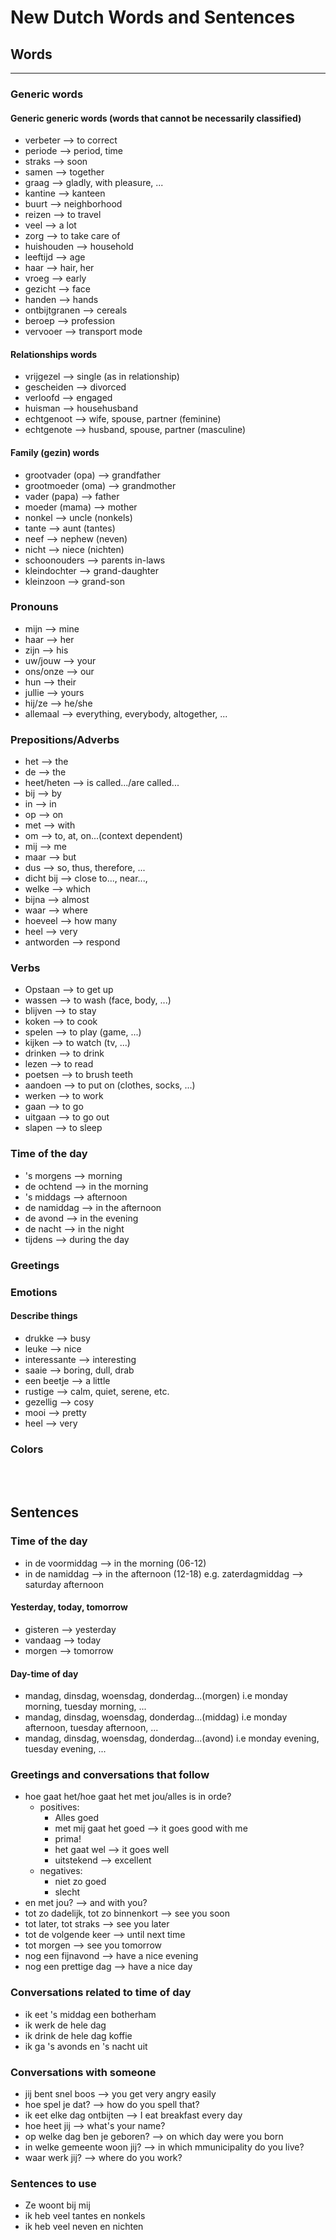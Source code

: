 # New Dutch Words and Sentences

## Words
---
### Generic words
#### Generic generic words (words that cannot be necessarily classified)
- verbeter        --> to correct
- periode         --> period, time
- straks          --> soon
- samen           --> together
- graag           --> gladly, with pleasure, ...
- kantine         --> kanteen
- buurt           --> neighborhood
- reizen          --> to travel
- veel            --> a lot
- zorg            --> to take care of
- huishouden      --> household
- leeftijd        --> age
- haar            --> hair, her
- vroeg           --> early
- gezicht         --> face
- handen          --> hands
- ontbijtgranen   --> cereals
- beroep          --> profession
- vervooer        --> transport mode

#### Relationships words
- vrijgezel       --> single (as in relationship)
- gescheiden      --> divorced
- verloofd        --> engaged
- huisman         --> househusband
- echtgenoot      --> wife, spouse, partner (feminine)
- echtgenote      --> husband, spouse, partner (masculine)

#### Family (gezin) words
- grootvader (opa)  --> grandfather
- grootmoeder (oma) --> grandmother
- vader (papa)      --> father
- moeder (mama)     --> mother
- nonkel            --> uncle (nonkels)
- tante             --> aunt (tantes)
- neef              --> nephew (neven)
- nicht             --> niece (nichten)
- schoonouders      --> parents in-laws
- kleindochter      --> grand-daughter
- kleinzoon         --> grand-son


### Pronouns
- mijn            --> mine
- haar            --> her
- zijn            --> his
- uw/jouw        --> your
- ons/onze        --> our
- hun             --> their
- jullie          --> yours
- hij/ze          --> he/she
- allemaal        --> everything, everybody, altogether, ...


### Prepositions/Adverbs
- het           --> the
- de            --> the
- heet/heten    --> is called.../are called...
- bij           --> by
- in            --> in
- op            --> on
- met           -->  with
- om            --> to, at, on...(context dependent)
- mij           --> me
- maar          --> but
- dus           --> so, thus, therefore, ...
- dicht bij     --> close to..., near..., 
- welke         --> which
- bijna         --> almost
- waar          --> where
- hoeveel       --> how many
- heel          --> very
- antworden       --> respond


### Verbs
- Opstaan       --> to get up
- wassen        --> to wash (face, body, ...)
- blijven       --> to stay
- koken         --> to cook
- spelen        --> to play (game, ...)
- kijken        --> to watch (tv, ...)
- drinken       --> to drink
- lezen         --> to read
- poetsen       --> to brush teeth
- aandoen       --> to put on (clothes, socks, ...)
- werken        --> to work
- gaan          --> to go
- uitgaan       --> to go out
- slapen        --> to sleep


### Time of the day
- 's morgens    --> morning
- de ochtend    --> in the morning
- 's middags    --> afternoon
- de namiddag   --> in the afternoon
- de avond      --> in the evening
- de nacht      --> in the night
- tijdens       --> during the day
### Greetings



### Emotions


#### Describe things
- drukke        --> busy
- leuke         --> nice
- interessante  --> interesting
- saaie         --> boring, dull, drab
- een beetje    --> a little
- rustige       --> calm, quiet, serene, etc.
- gezellig      --> cosy
- mooi          --> pretty
- heel          --> very

### Colors


<br/><br/>

## Sentences
### Time of the day
- in de voormiddag  --> in the morning (06-12)
- in de namiddag    --> in the afternoon (12-18) e.g. zaterdagmiddag --> saturday afternoon

#### Yesterday, today, tomorrow
- gisteren --> yesterday
- vandaag --> today
- morgen    --> tomorrow

#### Day-time of day
- mandag, dinsdag, woensdag, donderdag...(morgen) i.e monday morning, tuesday morning, ...
- mandag, dinsdag, woensdag, donderdag...(middag) i.e monday afternoon, tuesday afternoon, ...
- mandag, dinsdag, woensdag, donderdag...(avond) i.e monday evening, tuesday evening, ...




### Greetings and conversations that follow
- hoe gaat het/hoe gaat het met jou/alles is in orde?
    - positives:
        - Alles goed
        - met mij gaat het goed --> it goes good with me
        - prima! 
        - het gaat wel --> it goes well
        - uitstekend --> excellent
    - negatives:
        - niet zo goed
        - slecht
- en met jou? --> and with you?
- tot zo dadelijk, tot zo binnenkort --> see you soon
- tot later, tot straks --> see you later
- tot de volgende keer --> until next time
- tot morgen --> see you tomorrow
- nog een fijnavond --> have a nice evening
- nog een prettige dag --> have a nice day


### Conversations related to time of day
- ik eet 's middag een botherham
- ik werk de hele dag
- ik drink de hele dag koffie
- ik ga 's avonds en 's nacht uit

### Conversations with someone
- jij bent snel boos      --> you get very angry easily
- hoe spel je dat?        --> how do you spell that?
- ik eet elke dag ontbijten --> I eat breakfast every day
- hoe heet jij            --> what's your name?
- op welke dag ben je geboren?  --> on which day were you born
- in welke gemeente woon jij?   --> in which mmunicipality do you live?
- waar werk jij?                --> where do you work?


### Sentences to use
- Ze woont bij mij
- ik heb veel tantes en nonkels
- ik heb veel neven en nichten